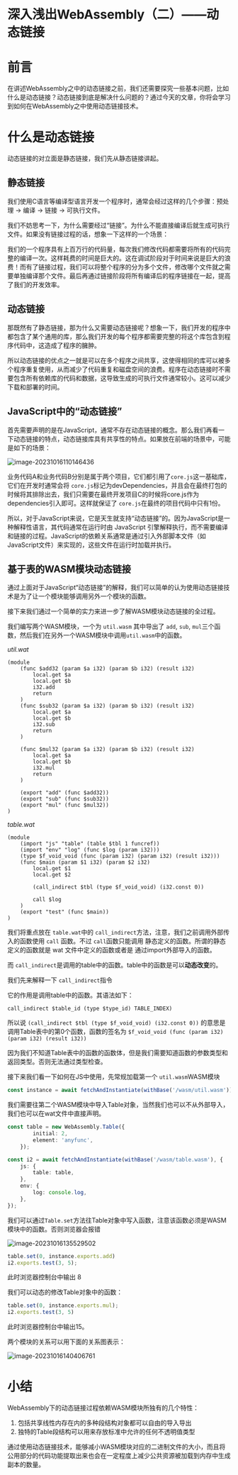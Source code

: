 # 深入浅出WebAssembly（二）——动态链接	

# 前言

在讲述WebAssembly之中的动态链接之前，我们还需要探究一些基本问题，比如什么是动态链接？动态链接到底是解决什么问题的？通过今天的文章，你将会学习到如何在WebAssembly之中使用动态链接技术。



# 什么是动态链接

动态链接的对立面是静态链接，我们先从静态链接讲起。

## 静态链接

我们使用C语言等编译型语言开发一个程序时，通常会经过这样的几个步骤：预处理 -> 编译 -> 链接 -> 可执行文件。



我们不妨思考一下，为什么需要经过“链接”。为什么不能直接编译后就生成可执行文件。如果没有链接过程的话，想象一下这样的一个场景：

我们的一个程序具有上百万行的代码量，每次我们修改代码都需要将所有的代码完整的编译一次。这样耗费的时间是巨大的。这在调试阶段对于时间来说是巨大的浪费！而有了链接过程，我们可以将整个程序的分为多个文件，修改哪个文件就之需要单独编译那个文件。最后再通过链接阶段将所有编译后的程序链接在一起，提高了我们的开发效率。



## 动态链接

那既然有了静态链接，那为什么又需要动态链接呢？想象一下，我们开发的程序中都包含了某个通用的库，那么我们开发的每个程序都需要完整的将这个库包含到程序代码中，这造成了程序的臃肿。



所以动态链接的优点之一就是可以在多个程序之间共享，这使得相同的库可以被多个程序重复使用，从而减少了代码重复和磁盘空间的浪费。程序在动态链接时不需要包含所有依赖库的代码和数据，这导致生成的可执行文件通常较小。这可以减少下载和部署的时间。



## JavaScript中的“动态链接”

首先需要声明的是在JavaScript，通常不存在动态链接的概念。那么我们再看一下动态链接的特点，动态链接库具有共享性的特点。如果放在前端的场景中，可能是如下的场景：

![image-20231016110146436](https://picbed-1255660905.cos.ap-chengdu.myqcloud.com/image-20231016110146436.png)



业务代码A和业务代码B分别是属于两个项目，它们都引用了`core.js`这一基础库，它们在开发时通常会将 `core.js`标记为devDependencies，并且会在最终打包的时候将其排除出去，我们只需要在最终开发项目C的时候将core.js作为 dependencies引入即可。这样就保证了 `core.js`在最终的项目代码中只有1份。



所以，对于JavaScript来说，它是天生就支持“动态链接”的。因为JavaScript是一种解释性语言，其代码通常在运行时由 JavaScript 引擎解释执行，而不需要编译和链接的过程。JavaScript的依赖关系通常是通过引入外部脚本文件（如JavaScript文件）来实现的，这些文件在运行时加载并执行。



## 基于表的WASM模块动态链接

通过上面对于JavaScript“动态链接”的解释，我们可以简单的认为使用动态链接技术是为了让一个模块能够调用另外一个模块的函数。

接下来我们通过一个简单的实力来进一步了解WASM模块动态链接的全过程。



我们编写两个WASM模块，一个为 `util.wasm` 其中导出了 `add`, `sub`, `mul`三个函数，然后我们在另外一个WASM模块中调用`util.wasm`中的函数。

*util.wat*

```wat
(module
    (func $add32 (param $a i32) (param $b i32) (result i32)
        local.get $a
        local.get $b
        i32.add
        return    
    )
    (func $sub32 (param $a i32) (param $b i32) (result i32)
        local.get $a
        local.get $b
        i32.sub
        return    
    )

    (func $mul32 (param $a i32) (param $b i32) (result i32)
        local.get $a
        local.get $b
        i32.mul
        return    
    )

    (export "add" (func $add32))
    (export "sub" (func $sub32))
    (export "mul" (func $mul32))
)
```



*table.wat*

```wat
(module
    (import "js" "table" (table $tbl 1 funcref))
    (import "env" "log" (func $log (param i32)))
    (type $f_void_void (func (param i32) (param i32) (result i32))) 
    (func $main (param $1 i32) (param $2 i32)
        local.get $1
        local.get $2
        
        (call_indirect $tbl (type $f_void_void) (i32.const 0))

        call $log
    )
    (export "test" (func $main))
)
```

我们将重点放在 `table.wat`中的 `call_indirect`方法，注意，我们之前调用外部传入的函数使用 `call` 函数。不过 `call`函数只能调用 静态定义的函数。所谓的静态定义的函数就是 wat 文件中定义的函数或者是 通过import外部导入的函数。



而 `call_indirect`是调用的table中的函数。table中的函数是可以**动态改变**的。

我们先来解释一下 `call_indirect`指令

它的作用是调用table中的函数。其语法如下：

```
call_indirect $table_id (type $type_id) TABLE_INDEX)
```



所以说 `(call_indirect $tbl (type $f_void_void) (i32.const 0))` 的意思是调用Table表中的第0个函数，函数的签名为 `$f_void_void (func (param i32) (param i32) (result i32))`



因为我们不知道Table表中的函数的函数体，但是我们需要知道函数的参数类型和返回类型。否则无法通过类型检查。



接下来我们看一下如何在JS中使用，先常规加载第一个 `util.wasm`WASM模块

```typescript
const instance = await fetchAndInstantiate(withBase('/wasm/util.wasm'));
```

我们需要往第二个WASM模块中导入Table对象，当然我们也可以不从外部导入，我们也可以在wat文件中直接声明。



```typescript
const table = new WebAssembly.Table({
        initial: 2,
        element: 'anyfunc',
    });

const i2 = await fetchAndInstantiate(withBase('/wasm/table.wasm'), {
    js: {
        table: table,
    },
    env: {
        log: console.log,
    },
});
```



我们可以通过`Table.set`方法往Table对象中写入函数，注意该函数必须是WASM模块中的函数。否则浏览器会报错

![image-20231016135529502](https://picbed-1255660905.cos.ap-chengdu.myqcloud.com/image-20231016135529502.png)

```typescript
table.set(0, instance.exports.add)
i2.exports.test(3, 5);
```

此时浏览器控制台中输出 8



我们可以动态的修改Table对象中的函数：

```typescript
table.set(0, instance.exports.mul);
i2.exports.test(3, 5)
```

此时浏览器控制台中输出15。



两个模块的关系可以用下面的关系图表示：

![image-20231016140406761](https://picbed-1255660905.cos.ap-chengdu.myqcloud.com/image-20231016140406761.png)

# 小结

WebAssembly下的动态链接过程依赖WASM模块所独有的几个特性：

1. 包括共享线性内存在内的多种段结构对象都可以自由的导入导出
2. 独特的Table段结构可以用来存放标准中允许的任何不透明值类型

通过使用动态链接技术，能够减小WASM模块对应的二进制文件的大小，而且将公用部分的代码功能提取出来也会在一定程度上减少公共资源被加载到内存中生成副本的数量。

